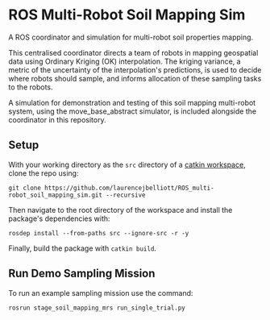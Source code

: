# ROS Multi-Robot Soil Mapping Sim
A ROS coordinator and simulation for multi-robot soil properties mapping.

This centralised coordinator directs a team of robots in mapping geospatial data using Ordinary Kriging (OK) interpolation. The kriging variance, a metric of the uncertainty of the interpolation's predictions, is used to decide where robots should sample, and informs allocation of these sampling tasks to the robots.

A simulation for demonstration and testing of this soil mapping multi-robot system, using the move_base_abstract simulator, is included alongside the coordinator in this repository.

## Setup
With your working directory as the `src` directory of a [catkin workspace](https://wiki.ros.org/catkin/Tutorials/create_a_workspace), clone the repo using:
```
git clone https://github.com/laurencejbelliott/ROS_multi-robot_soil_mapping_sim.git --recursive
```
Then navigate to the root directory of the workspace and install the package's dependencies with:
```
rosdep install --from-paths src --ignore-src -r -y
```
Finally, build the package with `catkin build`.

## Run Demo Sampling Mission
To run an example sampling mission use the command:
```
rosrun stage_soil_mapping_mrs run_single_trial.py
```